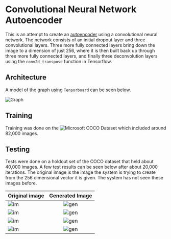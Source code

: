 # Convolutional Neural Network Autoencoder

This is an attempt to create an [autoencoder](https://en.wikipedia.org/wiki/Autoencoder)
using a convolutional neural network. The network consists of an initial dropout layer and
three convolutional layers. Three more fully connected layers bring down the image to a
dimension of just 256, where it is then built back up through three more fully connected layers,
and finally three deconvolution layers using the `conv2d_transpose` function in Tensorflow.

## Architecture
A model of the graph using `Tensorboard` can be seen below.

![Graph](https://raw.githubusercontent.com/cameronfabbri/Autoencoder/master/graph.png)

## Training
Training was done on the ![Microsoft COCO Dataset](http://mscoco.org/) which included around
82,000 images.

## Testing

Tests were done on a holdout set of the COCO dataset that held about 40,000 images. A few
test results can be seen below after about 20,000 iterations. The original image is the
image the system is trying to create from the 256 dimensional vector it is given. The system
has not seen these images before.

| Original image | Generated Image |
|----------------|:---------------:|
|![im](https://github.com/cameronfabbri/Autoencoder/blob/master/evaluations/images/im-0.png?raw=true)|![gen](https://github.com/cameronfabbri/Autoencoder/blob/master/evaluations/images/gen-0.png?raw=true)|
|![im](https://github.com/cameronfabbri/Autoencoder/blob/master/evaluations/images/im-1.png?raw=true)|![gen](https://github.com/cameronfabbri/Autoencoder/blob/master/evaluations/images/gen-1.png?raw=true)|
|![im](https://github.com/cameronfabbri/Autoencoder/blob/master/evaluations/images/im-2.png?raw=true)|![gen](https://github.com/cameronfabbri/Autoencoder/blob/master/evaluations/images/gen-2.png?raw=true)|
|![im](https://github.com/cameronfabbri/Autoencoder/blob/master/evaluations/images/im-3.png?raw=true)|![gen](https://github.com/cameronfabbri/Autoencoder/blob/master/evaluations/images/gen-3.png?raw=true)|


